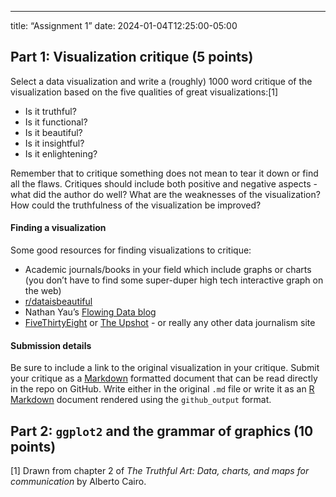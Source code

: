 ------------------------------------------------------------------------

title: “Assignment 1” date: 2024-01-04T12:25:00-05:00

## Part 1: Visualization critique (5 points)

Select a data visualization and write a (roughly) 1000 word critique of
the visualization based on the five qualities of great
visualizations:[1]

-   Is it truthful?
-   Is it functional?
-   Is it beautiful?
-   Is it insightful?
-   Is it enlightening?

Remember that to critique something does not mean to tear it down or
find all the flaws. Critiques should include both positive and negative
aspects - what did the author do well? What are the weaknesses of the
visualization? How could the truthfulness of the visualization be
improved?

#### Finding a visualization

Some good resources for finding visualizations to critique:

-   Academic journals/books in your field which include graphs or charts
    (you don’t have to find some super-duper high tech interactive graph
    on the web)
-   [r/dataisbeautiful](https://www.reddit.com/r/dataisbeautiful/)
-   Nathan Yau’s [Flowing Data blog](http://flowingdata.com/)
-   [FiveThirtyEight](https://fivethirtyeight.com/) or [The
    Upshot](https://www.nytimes.com/section/upshot) - or really any
    other data journalism site

#### Submission details

Be sure to include a link to the original visualization in your
critique. Submit your critique as a
[Markdown](http://daringfireball.net/projects/markdown/basics) formatted
document that can be read directly in the repo on GitHub. Write either
in the original `.md` file or write it as an [R
Markdown](http://rmarkdown.rstudio.com/) document rendered using the
`github_output` format.

## Part 2: `ggplot2` and the grammar of graphics (10 points)

[1] Drawn from chapter 2 of *The Truthful Art: Data, charts, and maps
for communication* by Alberto Cairo.
